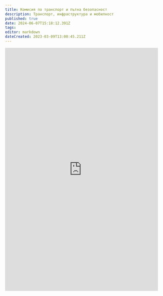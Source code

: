 ```yaml
---
title: Комисия по транспорт и пътна безопасност
description: Транспорт, инфраструктура и мобилност
published: true
date: 2024-06-07T15:18:12.391Z
tags: 
editor: markdown
dateCreated: 2023-03-09T13:00:45.211Z
---
```


<iframe src="https://council.sofia.bg/postoianna-komisia-po-transport-i-turizum" title="Разписания" width="100%" height="800px" frameBorder="0">
</iframe>